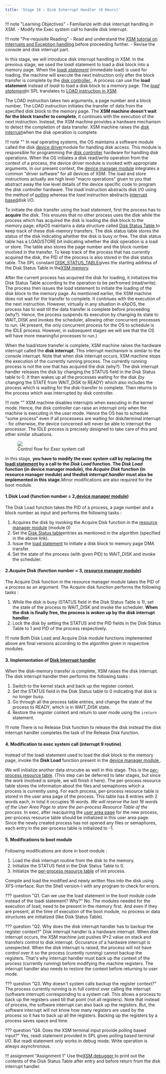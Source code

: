 ```yaml
---
title: 'Stage 18 : Disk Interrupt Handler (6 Hours)'
---
```


!!! note "Learning Objectives"
    - Familiarize with disk interrupt handling in XSM.
    - Modify the Exec system call to handle disk interrupt.

!!! note "Pre-requisite Reading"
    - Read and understand the <a href="Tutorials/xsm_interrupts_tutorial.html#disk_and_console_interrupts" target="_blank">XSM tutorial on Interrupts and Exception handling </a> before proceeding further.
    - Revise the console and disk interrupt part.

In this stage, we will introduce disk interrupt handling in XSM. In the previous stage, we used
the *loadi* statement to load a disk block into a memory page. When the <a href="support_tools-files/spl.html" target="_blank">
<i>loadi statement</i></a> (immediate load) is used for loading, the machine will execute the next instruction only after the block transfer is complete by the <a href="arch_spec-files/interrupts_exception_handling.html#disk_interrupt" target="_blank">
disk controller </a> . A process can use the <b>load statement</b> instead of <i>loadi</i> to load a disk block to a memory page. The
<a href="support_tools-files/spl.html" target="_blank"><i>load statement</i></a>in SPL translates to <a href="arch_spec-files/instruction_set.html" target="_blank">LOAD instruction in XSM</a>.


The LOAD instruction takes two arguments, a page number and a block number. The LOAD
instruction initiates the transfer of data from the specified disk block to the memory page.
The <b>XSM machine doesn't wait for the block transfer to complete</b>, it continues with the
execution of the next instruction. Instead, the XSM machine provides a hardware mechanism to
detect the completion of data transfer. XSM machine raises the <a href="Tutorials/xsm_interrupts_tutorial.html#disk_and_console_interrupts" target="_blank">disk interrupt</a>when the disk operation is complete.

!!! note ""
    In real operating systems, the OS maintains a software module called the disk <a href="https://en.wikipedia.org/wiki/Device_driver" target="_blank">device driver</a>module for handling disk access. This module is responsible for programming the <a href="https://en.wikipedia.org/wiki/Disk_controller" target="_blank">disk controller</a> hardware for handling disk operations. When the OS
    initiates a disk read/write operation from the context of a process, the device driver module is invoked with appropriate arguments. In our present context, the <a href="os_modules/Module_4.html" target="_blank">device manager module</a> integrates a common "driver software" for all devices of XSM. The load and store instructions actually are high level "macro operations" given to you that abstract away the low level details of the device specific code to program the disk controller hardware. The <i>loadi</i> instruction abstracts disk I/O using the method of <a href="https://en.wikipedia.org/wiki/Polling_(computer_science)" target="_blank">polling</a> whereas the <i>load</i> instruction abstracts <a href="https://en.wikipedia.org/wiki/Asynchronous_I/O" target="_blank">interrupt based</a>disk I/O.

To initiate the disk transfer using the load statement, first the process has to <b>acquire</b>
the disk. This ensures that no other process uses the disk while the process which has acquired the disk is loading the disk block to the memory page. eXpOS maintains a data structure called <a href="os_design-files/mem_ds.html#ds_table" target="_blank"> Disk Status Table
</a> to keep track of these disk-memory transfers. The disk status table stores the status of the disk
indicating whether the disk is busy or free. The disk status table has a LOAD/STORE bit
indicating whether the disk operation is a load or store. The table also stores the page number
and the block number involved in the transfer. To keep track of the process that has currently
acquired the disk, the PID of the process is also stored in the disk status table. The SPL
constant <a href="support_tools-files/constants.html" target="_blank">DISK_STATUS_TABLE</a>gives the starting address of the Disk Status Table in the<a href="os_implementation.html" target="_blank">XSM memory</a>.

After the current process has acquired the disk for loading, it initializes the Disk Status
Table according to the operation to be perfromed (read/write). The process then issues the
<i>load</i> statement to initiate the loading of the disk block to the memory page. As mentioned earlier,
the XSM machine does not wait for the transfer to complete. It continues with the execution of
the next instruction. However, virtually in any situation in eXpOS, the process has to wait
till the data transfer is complete before proceeding (why?). Hence, the process suspends its
execution by changing its state to WAIT_DISK and invokes the scheduler, allowing other
concurrent processes to run. (At present, the only concurrent process for the OS to schedule is
the IDLE process. However, in subsequent stages we will see that the OS will have more
meaningful processes to run.)

When the load/store transfer is complete, XSM machine raises the hardware interrupt called the **disk interrupt**.
This interrupt mechanism is similar to the console interrupt. Note that
when disk interrupt occurs, XSM machine stops the execution of the currently running process.
The currently running process is not the one that has acquired the disk (why?). The disk
interrupt handler releases the disk by changing the STATUS field in the Disk Status table to 0.
It then wakes up all the processes waiting for the disk (by changing the STATE from WAIT_DISK
to READY) which also includes the process which is waiting for the disk-transfer to complete.
Then returns to the process which was interrupted by disk controller.

!!! note ""
    XSM machine disables interrupts when executing in the kernel mode. Hence, the disk
    controller can raise an interrupt only when the machine is executing in the user mode.
    Hence the OS has to schedule "some process" even if all processess are waiting for
    disk/terminal interrupt - for otherwise, the device concerned will never be able to
    interrupt the processor. The IDLE process is precisely designed to take care of this and
    other similar situations.

<figure>
    <img src="https://exposnitc.github.io/img/roadmap/exec2.png" />
    <figcaption>Control flow for <i>Exec</i> system call</figcaption>
</figure>


In this stage, <b> you have to modify the exec system call by replacing the <a href="support_tools-files/spl.html" target="_blank">
loadi statement</a> by a call to the <i> Disk Load </i> function. The <i> Disk Load </i> function (in device manager module), the
<i>Acquire Disk</i> function (in resource manager module) and the<i>disk interrupt handler</i> must also be implemented in
this stage.</b>Minor modifications are also required for the boot module.

#### 1.Disk Load (function number = 2,<a href="os_modules/Module_4.html" target="_blank">device manager module</a>)

The Disk Load function takes the PID of a process, a page number and a block number as input and performs the following tasks :
1. Acquires the disk by invoking the Acquire Disk function in the <a href="os_modules/Module_0.html" target="_blank">resource manager module</a> (module 0)
2. Set the <a href="os_design-files/mem_ds.html#ds_table" target="_blank">Disk Status table</a>entries as mentioned in the algorithm (specified in the above link).
3. Issue the <a href="support_tools-files/spl.html" target="_blank">load statement</a> to initiate a disk block to memory page DMA transfer.
4. Set the state of the process (with given PID) to WAIT_DISK and invoke the scheduler.

#### 2.Acquire Disk (function number = 3, <a href="os_modules/Module_0.html" target="_blank"> resource manager module</a>)

The Acquire Disk function in the resource manager module takes the PID of a process as an
argument. The Acquire disk function performs the following tasks :

1. While the disk is busy (STATUS field in the Disk Status Table is 1), set the state of
the process to WAIT_DISK and invoke the scheduler. **When the disk is finally free,
the process is woken up by the disk interrupt handler.**
2. Lock the disk by setting
the STATUS and the PID fields in the Disk Status Table to 1 and PID of the process
respectively.

!!! note 
    Both Disk Load and Acquire Disk module functions implemented above are final versions according to the algorithm given in respective modules.


#### 3. Implementation of <a href="os_design-files/disk_interrupt.html" target="_blank">Disk Interrupt handler</a>

When the disk-memory transfer is complete, XSM raises the disk interrupt. The disk interrupt handler then performs the following tasks :
1. Switch to the kernel stack and back up the register context.
2. Set the STATUS field in the Disk Status table to 0 indicating that disk is no longer busy.
3. Go through all the process table entries, and change the state of the process to READY, which is in WAIT_DISK state.
4. Restore the register context and return to user mode using the `ireturn` statement.

!!! note
    There is no Release Disk function to release the disk instead the disk interrupt handler completes the task of the Release Disk function.

#### 4. Modification to exec system call (interrupt 9 routine)

Instead of the loadi statement used to load the disk block to the memory page, invoke the <b>Disk Load</b>
function present in the <a href="os_modules/Module_4.html" target="_blank">device manager module </a>.


We will initialize another data strucutre as well in this stage. This is the
<a href="os_design-files/process_table.html#per_process_table" target="_blank">
per-process resource table</a>. (This step can be deferred to later
stages, but since the work involved is simple, we will finish it here). The per-process
resource table stores the information about the files and semaphores which a process is
currently using. For each process, per-process resource table is stored in the user area
page of the process. This table has 8 entries with 2 words each, in total it occupies 16
words.
<i>We will reserve the last 16 words of the User Area Page to store the per-process
Resource Table of the process.</i>
In exec, after reacquiring the <a href="os_design-files/process_table.html#user_area" target="_blank">
user area page</a> for the new process, per-process resource table should
be initialized in this user area page. Since the newly created process has not opened any
files or semaphores, each entry in the per-process table is initialized to -1.


#### 5. Modifications to boot module

Following modifications are done in boot module :

1. Load the disk interrupt routine from the disk to the memory.
2. Initialize the STATUS field in the Disk Status Table to 0.
3. Initialize the <a href="os_design-files/process_table.html#per_process_table" target="_blank">per-process resource table</a> of init process.

Compile and load the modified and newly written files into the disk using XFS-interface. Run the Shell version-I with any program to check for errors.

??? question "Q1. Can we use the load statement in the boot module code instead of the loadi statement? Why?"
    No. The modules needed for the execution of load, need to be present in the memory
    first. And even if they are present, at the time of execution of the boot module, no
    process or data structures are initialized (like Disk Status Table).

??? question "Q2. Why does the disk interrupt handler has to backup the register context?"
    Disk interrupt handler is a hardware interrupt. When disk interrupt occurs, the XSM machine just pushes IP+2 value on stack and transfers control to disk interrupt. Occurance of a hardware interrupt is unexpected. When the disk interrupt is raised, the process will not have control over it so the process (curently running) cannot backup the registers. That's why interrupt handler must back up the context of the process (currently running) before modifying the machine registers. The interrupt handler also needs to restore the context before returning to user mode.

??? question "Q3. Why doesn't system calls backup the register context?"
    The process currently running is in full control over calling the interrupt (software interrupt) corresponding to a system call. This allows a process to back up the registers used till that point (not all registers). Note that instead of process, the software interrupt can also back up the registers. But, the software interrupt will not know how many registers are used by the process so it has to back up all the registers. Backing up the registers by a process saves space and time.

??? question "Q4. Does the XSM terminal input provide polling based input?"
    Yes, readi statement provided in SPL gives polling based terminal I/O. But readi statement only works in debug mode. Write operation is always asynchronous.


!!! assignment "Assignment 1"
    Use the<a href="support_tools-files/xsm-simulator.html" target="_blank">XSM debugger </a>to print out the contents of the Disk Status Table after entry and before return from the disk interrupt handler.